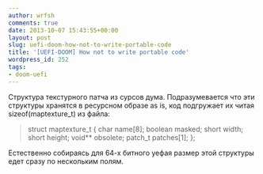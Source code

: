 ```yaml
---
author: wrfsh
comments: true
date: 2013-10-07 15:43:55+00:00
layout: post
slug: uefi-doom-how-not-to-write-portable-code
title: '[UEFI-DOOM] How not to write portable code'
wordpress_id: 252
tags:
- doom-uefi
---
```


Структура текстурного патча из сурсов дума. Подразумевается что эти структуры хранятся в ресурсном образе as is, код подгружает их читая sizeof(maptexture_t) из файла:


<blockquote>struct maptexture_t
{
char name[8];
boolean masked;
short width;
short height;
void** obsolete;
patch_t patches[1];
};</blockquote>


Естественно собираясь для 64-х битного уефая размер этой структуры едет сразу по нескольким полям.
